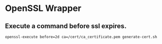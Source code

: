 # OpenSSL Wrapper

## Execute a command before ssl expires.

```bash
openssl-execute before=2d ca=/cert/ca_certificate.pem generate-cert.sh
```
